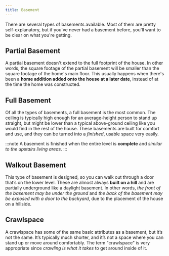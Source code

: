 ```yaml
---
title: Basement
---
```


There are several types of basements available. Most of them are pretty self-explanatory,
but if you've never had a basement before, you'll want to be clear on what you're getting.

## Partial Basement

A partial basement doesn't extend to the full footprint of the house.
In other words, the square footage of the partial basement will be
smaller than the square footage of the home's main floor.
This usually happens when there's been a **home addition added onto the
house at a later date**, instead of at the time the home was constructed.

## Full Basement

Of all the types of basements, a full basement is the most common.
The ceiling is typically high enough for an average-height person to stand up straight,
but might be lower than a typical above-ground ceiling like you would find in the rest of the house.
These basements are built for comfort and use, and they can be turned into a _finished_, usable space very easily.

:::note
A basement is finished when the entire level is **complete** and _similar to the upstairs living areas_.
:::

## Walkout Basement

This type of basement is designed, so you can walk out through a door that’s on the lower level.
These are almost always **built on a hill** and are partially underground like a daylight basement.
In other words, _the front of the basement may be under the ground_ and _the back of the basement may
be exposed with a door to the backyard_, due to the placement of the house on a hillside.

## Crawlspace

A crawlspace has some of the same basic attributes as a basement, but it’s not the same.
It’s typically much shorter, and it’s not a space where you can stand up or move around comfortably.
The term "crawlspace" is very appropriate since _crawling is what it takes_ to get around inside of it.
